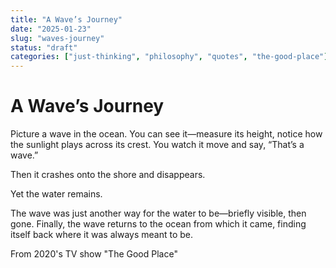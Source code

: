 ```yaml
---
title: "A Wave’s Journey"
date: "2025-01-23"
slug: "waves-journey"
status: "draft"
categories: ["just-thinking", "philosophy", "quotes", "the-good-place"]
---
```


# A Wave’s Journey

Picture a wave in the ocean. You can see it—measure its height, notice how the sunlight plays across its crest. You watch it move and say, “That’s a wave.”

Then it crashes onto the shore and disappears. 

Yet the water remains. 

The wave was just another way for the water to be—briefly visible, then gone. Finally, the wave returns to the ocean from which it came, finding itself back where it was always meant to be.

From 2020's TV show "The Good Place"
